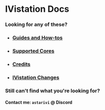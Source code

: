 # IVistation Docs

### Looking for any of these?

 * ### [Guides and How-tos](guides/README.md)
 * ### [Supported Cores](Cores.tsv)
 * ### [Credits](Credits.md)
 * ### [IVistation Changes](IVistation_changes.md)

### Still can't find what you're looking for?

#### Contact me: `astarivi` @ Discord
